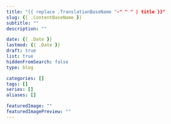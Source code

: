 ```yaml
---
title: "{{ replace .TranslationBaseName "-" " " | title }}"
slug: {{ .ContentBaseName }}
subtitle: ""
description: ""

date: {{ .Date }}
lastmod: {{ .Date }}
draft: true
list: true
hiddenFromSearch: false
type: blog

categories: []
tags: []
series: []
aliases: []

featuredImage: ""
featuredImagePreview: ""
---
```


<!--more-->